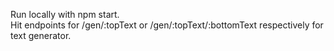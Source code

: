 Run locally with npm start.  
Hit endpoints for /gen/:topText or /gen/:topText/:bottomText respectively for text generator.
